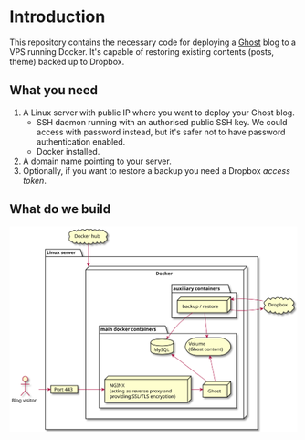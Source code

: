 # Introduction
This repository contains the necessary code for deploying a [Ghost](https://en.wikipedia.org/wiki/Ghost_(blogging_platform)) blog to a VPS running Docker. It's capable of restoring existing contents (posts, theme) backed up to Dropbox.
## What you need
1. A Linux server with public IP where you want to deploy your Ghost blog.  
    * SSH daemon running with an authorised public SSH key. We could access with password instead, but it's safer not to have password authentication enabled.
    * Docker installed.
2. A domain name pointing to your server.
3. Optionally, if you want to restore a backup you need a Dropbox _access token_.
## What do we build
![Architecture](plantuml/architecture.svg)
